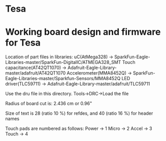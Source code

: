 Tesa
====

Working board design and firmware for Tesa
==========================================

Location of part files in libraries:
uC(AtMega328) -> SparkFun-Eagle-Libraries-master/SparkFun-DigitalIC/ATMEGA328_SMT
Touch capacitance(AT42QT1070) -> Adafruit-Eagle-Library-master/adafruit/AT42QT1070
Accelerometer(MMA8452Q) -> SparkFun-Eagle-Libraries-master/Sparkfun-Sensors/MMA8452Q
LED driver(TLC59711) -> Adafruit-Eagle-Library-master/adafruit/TLC59711

Use the dru file in this directory.
Tools->DRC->Load the file

Radius of board cut is: 2.436 cm or 0.96"

Size of text is 28 (ratio 10 %) for refdes, and 40 (ratio 16 %) for header names

Touch pads are numbered as follows:
Power -> 1
Micro -> 2
Accel -> 3
Touch -> 4